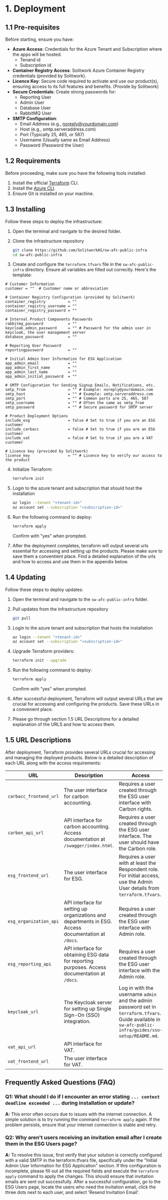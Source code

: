 # 1. Deployment

## 1.1 Pre-requisites

Before starting, ensure you have: 

- **Azure Access**: Credentials for the Azure Tenant and Subscription where the apps will be hosted.
  - Tenand id
  - Subscription id
- **Container Registry Access**: Solitwork Azure Container Registry credentials (provided by Solitwork).
- **Licence Key**: Secure code required to activate and use our product(s), ensuring access to its full features and benefits. (Provide by Solitwork)
- **Secure Credentials**: Create strong passwords for:
  - Reporting User
  - Admin User
  - Database User
  - RabbitMQ User
- **SMTP Configuration**:
  - Email Address (e.g., noreply@yourdomain.com)
  - Host (e.g., smtp.serveraddress.com)
  - Port (Typically 25, 465, or 587)
  - Username (Usually same as Email Address)
  - Password (Password the User)


## 1.2 Requirements

Before proceeding, make sure you have the following tools installed:

1. Install the official [Terraform](https://www.terraform.io/) CLI. 
2. Install the [Azure CLI](https://learn.microsoft.com/en-us/cli/azure/install-azure-cli).
3. Ensure Git is installed on your machine.

## 1.3 Installing

Follow these steps to deploy the infrastructure:

1. Open the terminal and navigate to the desired folder.

2. Clone the infrastructure repository

    ```bash
    git clone https://github.com/SolitworkAS/sw-afc-public-infra
    cd sw-afc-public-infra    
    ```

3. Create and configure the `terraform.tfvars` file in the `sw-afc-public-infra` directory. Ensure all variables are filled out correctly. Here's the template: 

```hcl
# Customer Information
customer = ""  # Customer name or abbreviation

# Container Registry Configuration (provided by Solitwork)
container_registry          = ""
container_registry_username = ""
container_registry_password = ""

# Internal Product Components Passwords
rabbitmq_password           = ""
keycloak_admin_password     = "" # Password for the admin user in keycloak, the user management server
database_password           = ""

# Reporting User Password
reportingpassword           = ""

# Initial Admin User Information for ESG Application
app_admin_email             = ""
app_admin_first_name        = ""
app_admin_last_name         = ""
app_admin_initial_password  = ""

# SMTP Configuration for Sending Signup Emails, Notifications, etc.
smtp_from                   = "" # Example: noreply@yourdomain.com
smtp_host                   = "" # Example: smtp.serveraddress.com
smtp_port                   = "" # Common ports are 25, 465, 587
smtp_username               = "" # Often the same as smtp_from
smtp_password               = "" # Secure password for SMTP server

# Product Deployment Options
include_esg                 = false # Set to true if you are an ESG customer
include_carbacc             = false # Set to true if you are an ESG customer
include_vat                 = false # Set to true if you are a VAT customer

# Licence key (provided by Solitwork)
license_key                 = "" # Licence key to verify our access to the product
```

4. Initialize Terraform:

    ```bash
    terraform init
    ```

5. Login to the azure tenant and subscription that should host the installation
    ```bash
    az login --tenant "<tenant-id>"
    az account set --subscription "<subscription-id>"
    ```

6. Run the following command to deploy:

    ```bash
    terraform apply
    ```

    Confirm with "yes" when prompted.

7. After the deployment completes, terraform will output several urls essential for accessing and setting up the products. Please make sure to save them a conventient place. Find a detailed explanation of the urls and how to access and use them in the appendix below. 

## 1.4 Updating

Follow these steps to deploy updates:

1. Open the terminal and navigate to the `sw-afc-public-infra` folder.
2. Pull updates from the infrastructure repository

    ```bash
    git pull
    ```
3. Login to the azure tenant and subscription that hosts the installation
    ```bash
    az login --tenant "<tenant-id>"
    az account set --subscription "<subscription-id>"
    ```
4. Upgrade Terraform providers:
    ```bash
    terraform init --upgrade
    ```
5. Run the following command to deploy:

    ```bash
    terraform apply
    ```

    Confirm with "yes" when prompted.
6. After successful deployment, Terraform will output several URLs that are crucial for accessing and configuring the products. Save these URLs in a convenient place. 
7. Please go through section 1.5 URL Descriptions for a detailed explanation of the URLS and how to access them. 

## 1.5 URL Descriptions

After deployment, Terraform provides several URLs crucial for accessing and managing the deployed products. Below is a detailed description of each URL along with the access requirements:

| URL                         | Description                                                                                               | Access                                                                                                   |
|-----------------------------|-----------------------------------------------------------------------------------------------------------|----------------------------------------------------------------------------------------------------------|
| `carbacc_frontend_url`      | The user interface for carbon accounting.                                                                 | Requires a user created through the ESG user interface with Carbon rights.                               |
| `carbon_api_url`            | API interface for carbon accounting. Access documentation at `/swagger/index.html`.                       | Requires a user created through the ESG user interface. The user should have the Carbon role.                               |
| `esg_frontend_url`          | The user interface for ESG.                                                                               | Requires a user with at least the Respondent role. For initial access, use the Admin User details from `terraform.tfvars`. |
| `esg_organization_api`      | API interface for setting up organizations and departments in ESG. Access documentation at `/docs`.                                        | Requires a user created through the ESG user interface with Admin role.                                |
| `esg_reporting_api`         | API interface for obtaining ESG data for reporting purposes. Access documentation at `/docs`.                                             | Requires a user created through the ESG user interface with the Admin role.                                |
| `keycloak_url`              | The Keycloak server for setting up Single Sign-On (SSO) integration.                                      | Log in with the username `admin` and the admin password set in `terraform.tfvars`. Guide available in `sw-afc-public-infra/guides/sso-setup/README.md`.          |
| `vat_api_url`               | API interface for VAT.                                                                                    |                                                                                                          |
| `vat_frontend_url`          | The user interface for VAT.                                                                               |                                                                                                          |


## Frequently Asked Questions (FAQ)

### Q1: What should I do if I encounter an error stating `... context deadline exceeded ...` during installation or update?
**A:** This error often occurs due to issues with the internet connection. A simple solution is to try running the command `terraform apply` again. If the problem persists, ensure that your internet connection is stable and retry.

### Q2: Why aren't users receiving an invitation email after I create them in the ESG Users page?
**A:** To resolve this issue, first verify that your solution is correctly configured with a valid SMTP in the terraform.tfvars file, specifically under the "Initial Admin User Information for ESG Application" section. If this configuration is incomplete, please fill out all the required fields and execute the `terraform apply` command to apply the changes. This should ensure that invitation emails are sent out successfully. After a successful configuration, go to the ESG Users page, locate the users who need the invitation email, click the three dots next to each user, and select 'Resend Invitation Email'.

